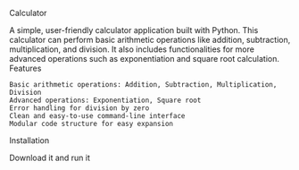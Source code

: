 Calculator

A simple, user-friendly calculator application built with Python. This calculator can perform basic arithmetic operations like addition, subtraction, multiplication, and division. It also includes functionalities for more advanced operations such as exponentiation and square root calculation.
Features

    Basic arithmetic operations: Addition, Subtraction, Multiplication, Division
    Advanced operations: Exponentiation, Square root
    Error handling for division by zero
    Clean and easy-to-use command-line interface
    Modular code structure for easy expansion

Installation

Download it and run it

